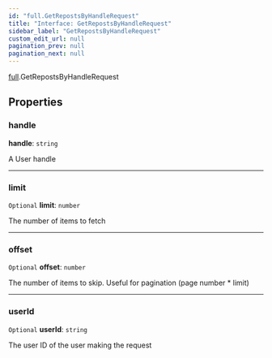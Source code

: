 ```yaml
---
id: "full.GetRepostsByHandleRequest"
title: "Interface: GetRepostsByHandleRequest"
sidebar_label: "GetRepostsByHandleRequest"
custom_edit_url: null
pagination_prev: null
pagination_next: null
---
```


[full](../namespaces/full.md).GetRepostsByHandleRequest

## Properties

### handle

 **handle**: `string`

A User handle

___

### limit

 `Optional` **limit**: `number`

The number of items to fetch

___

### offset

 `Optional` **offset**: `number`

The number of items to skip. Useful for pagination (page number * limit)

___

### userId

 `Optional` **userId**: `string`

The user ID of the user making the request
